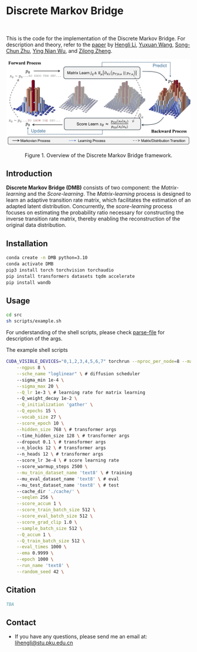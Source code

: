 <h1 align="left">Discrete Markov Bridge</h1>
<div align="left">
 <a href=""><img src="https://img.shields.io/badge/Arxiv-DMB-b31b1b.svg?logo=arXiv" alt=""></a>
</div>

This is the code for the implementation of the Discrete Markov Bridge. For description and theory, refer to the [paper]() by [Hengli Li](https://github.com/Henry839), [Yuxuan Wang](https://github.com/patrick-tssn), [Song-Chun Zhu](https://zhusongchun.net/), [Ying Nian Wu](http://www.stat.ucla.edu/~ywu/), and [Zilong Zheng](https://zilongzheng.github.io/).

![DMB](./img/CTMB.jpg)

<div align="center">
Figure 1. Overview of the Discrete Markov Bridge framework.
</div>




## Introduction


**Discrete Markov Bridge (DMB)** consists of two component: the *Matrix-learning*
and the *Score-learning*. The *Matrix-learning* process is designed to learn an adaptive transition
rate matrix, which facilitates the estimation of an adapted latent distribution. Concurrently, the
*score-learning* process focuses on estimating the probability ratio necessary for constructing the
inverse transition rate matrix, thereby enabling the reconstruction of the original data distribution.

## Installation
```bash
conda create -n DMB python=3.10
conda activate DMB
pip3 install torch torchvision torchaudio
pip install transformers datasets tqdm accelerate
pip install wandb
```

## Usage

```bash
cd src
sh scripts/example.sh
```
For understanding of the shell scripts, please check [parse-file](./src/parser.py) for description of the args.

The example shell scripts
```bash
CUDA_VISIBLE_DEVICES="0,1,2,3,4,5,6,7" torchrun --nproc_per_node=8 --master_port=29501 main_ddp.py \
    --ngpus 8 \
    --sche_name "loglinear" \ # diffusion scheduler
    --sigma_min 1e-4 \
    --sigma_max 20 \
    --Q_lr 1e-3 \ # learning rate for matrix learning
    --Q_weight_decay 1e-2 \
    --Q_initialization 'gather' \
    --Q_epochs 15 \
    --vocab_size 27 \
    --score_epoch 10 \
    --hidden_size 768 \ # transformer args
    --time_hidden_size 128 \ # transformer args
    --dropout 0.1 \ # transformer args
    --n_blocks 12 \ # transformer args
    --n_heads 12 \ # transformer args
    --score_lr 3e-4 \ # score learning rate
    --score_warmup_steps 2500 \
    --mu_train_dataset_name 'text8' \ # training
    --mu_eval_dataset_name 'text8' \ # eval
    --mu_test_dataset_name 'text8' \ # test
    --cache_dir './cache/' \
    --seqlen 256 \
    --score_accum 1 \
    --score_train_batch_size 512 \
    --score_eval_batch_size 512 \
    --score_grad_clip 1.0 \
    --sample_batch_size 512 \
    --Q_accum 1 \
    --Q_train_batch_size 512 \
    --eval_times 1000 \
    --ema 0.9999 \
    --epoch 1000 \
    --run_name 'text8' \
    --random_seed 42 \

```

## Citation
```bibtex
TBA
```

## Contact
* If you have any questions, please send me an email at: lihengli@stu.pku.edu.cn

